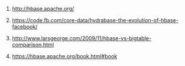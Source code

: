 1) http://hbase.apache.org/

2) https://code.fb.com/core-data/hydrabase-the-evolution-of-hbase-facebook/

3) http://www.larsgeorge.com/2009/11/hbase-vs-bigtable-comparison.html

4) https://hbase.apache.org/book.html#book


